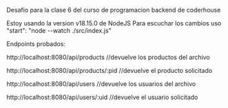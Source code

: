 Desafio para la clase 6 del curso de programacion backend de coderhouse

Estoy usando la version v18.15.0 de NodeJS Para escuchar los cambios uso "start": "node --watch ./src/index.js"

Endpoints probados:

http://localhost:8080/api/products //devuelve los productos del archivo

http://localhost:8080/api/products/:pid //devuelve el producto solicitado

http://localhost:8080/api/users //devuelve los usuarios del archivo

http://localhost:8080/api/users/:uid //devuelve el usuario solicitado
